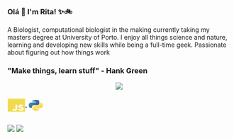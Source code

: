 ### Olá 👋 I'm Rita! ✨🚲

A Biologist, computational biologist in the making currently taking my masters degree at University of Porto. 
I enjoy all things science and nature, learning and developing new skills while being a full-time geek. Passionate about figuring out how things work

### "Make things, learn stuff" - Hank Green 

<div align="center">
  <a href="https://github.com/ritapf">
  <img height="180em" src="https://github-readme-stats.vercel.app/api?username=ritapf&show_icons=true&theme=great-gatsby&include_all_commits=true&count_private=true"/>
<!--  PARA ADICIONAR MOST USED LANGUAGES:
<img height="180em" src="https://github-readme-stats.vercel.app/api/top-langs/?username=rafaballerini&layout=compact&langs_count=7&theme=dracula"/> -->
</div>
<div style="display: inline_block"><br>
  <img align="center" alt="Rafa-Js" height="30" width="40" src="https://raw.githubusercontent.com/devicons/devicon/master/icons/javascript/javascript-plain.svg">
  <img align="center" alt="Rafa-Python" height="30" width="40" src="https://raw.githubusercontent.com/devicons/devicon/master/icons/python/python-original.svg">
</div>
  
  ##
 
<div> 
  <a href = "mailto:ritapachecofern@gmail.com"><img src="https://img.shields.io/badge/-Gmail-%23333?style=for-the-badge&logo=gmail&logoColor=white" target="_blank"></a>
  <a href="https://www.linkedin.com/in/ritapfernandes/" target="_blank"><img src="https://img.shields.io/badge/-LinkedIn-%230077B5?style=for-the-badge&logo=linkedin&logoColor=white" target="_blank"></a> 

</div>
  
<!--
**ritapf/ritapf** is a ✨ _special_ ✨ repository because its `README.md` (this file) appears on your GitHub profile.

Here are some ideas to get you started:

- 🔭 I’m currently working on ...
- 🌱 I’m currently learning ...
- 👯 I’m looking to collaborate on ...
- 🤔 I’m looking for help with ...
- 💬 Ask me about ...
- 📫 How to reach me: ...
- 😄 Pronouns: ...
- ⚡ Fun fact: ...
-->
